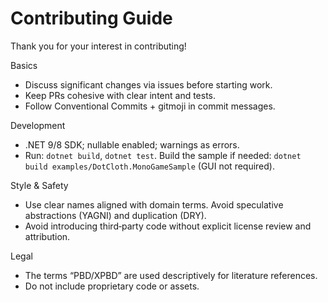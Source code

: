 Contributing Guide
==================

Thank you for your interest in contributing!

Basics
- Discuss significant changes via issues before starting work.
- Keep PRs cohesive with clear intent and tests.
- Follow Conventional Commits + gitmoji in commit messages.

Development
- .NET 9/8 SDK; nullable enabled; warnings as errors.
- Run: `dotnet build`, `dotnet test`. Build the sample if needed: `dotnet build examples/DotCloth.MonoGameSample` (GUI not required).

Style & Safety
- Use clear names aligned with domain terms. Avoid speculative abstractions (YAGNI) and duplication (DRY).
- Avoid introducing third‑party code without explicit license review and attribution.

Legal
- The terms “PBD/XPBD” are used descriptively for literature references.
- Do not include proprietary code or assets.

